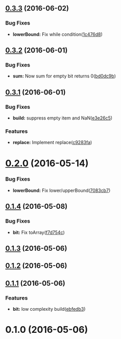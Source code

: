 <a name="0.3.3"></a>
## [0.3.3](https://github.com/berlysia/binary-indexed-tree-js/compare/v0.3.2...v0.3.3) (2016-06-02)


### Bug Fixes

* **lowerBound:** Fix while condition([1c476d8](https://github.com/berlysia/binary-indexed-tree-js/commit/1c476d8))



<a name="0.3.2"></a>
## [0.3.2](https://github.com/berlysia/binary-indexed-tree-js/compare/v0.3.1...v0.3.2) (2016-06-01)


### Bug Fixes

* **sum:** Now sum for empty bit returns 0([bd0dc9b](https://github.com/berlysia/binary-indexed-tree-js/commit/bd0dc9b))



<a name="0.3.1"></a>
## [0.3.1](https://github.com/berlysia/binary-indexed-tree-js/compare/v0.2.0...v0.3.1) (2016-06-01)


### Bug Fixes

* **build:** suppress empty item and NaN([e3e26c5](https://github.com/berlysia/binary-indexed-tree-js/commit/e3e26c5))


### Features

* **replace:** Implement replace([c9283fa](https://github.com/berlysia/binary-indexed-tree-js/commit/c9283fa))



<a name="0.2.0"></a>
# [0.2.0](https://github.com/berlysia/binary-indexed-tree-js/compare/v0.1.4...v0.2.0) (2016-05-14)


### Bug Fixes

* **lowerBound:** Fix lower/upperBound([7083cb7](https://github.com/berlysia/binary-indexed-tree-js/commit/7083cb7))



<a name="0.1.4"></a>
## [0.1.4](https://github.com/berlysia/binary-indexed-tree-js/compare/v0.1.3...v0.1.4) (2016-05-08)


### Bug Fixes

* **bit:** Fix toArray([f7d754c](https://github.com/berlysia/binary-indexed-tree-js/commit/f7d754c))



<a name="0.1.3"></a>
## [0.1.3](https://github.com/berlysia/binary-indexed-tree-js/compare/v0.1.2...v0.1.3) (2016-05-06)



<a name="0.1.2"></a>
## [0.1.2](https://github.com/berlysia/binary-indexed-tree-js/compare/v0.1.1...v0.1.2) (2016-05-06)



<a name="0.1.1"></a>
## [0.1.1](https://github.com/berlysia/binary-indexed-tree-js/compare/v0.1.0...v0.1.1) (2016-05-06)


### Features

* **bit:** low complexity build([ebfedb3](https://github.com/berlysia/binary-indexed-tree-js/commit/ebfedb3))



<a name="0.1.0"></a>
# 0.1.0 (2016-05-06)



